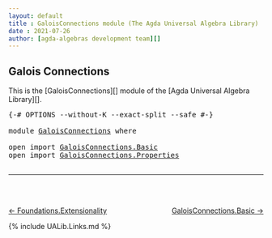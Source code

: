```yaml
---
layout: default
title : GaloisConnections module (The Agda Universal Algebra Library)
date : 2021-07-26
author: [agda-algebras development team][]
---
```


## <a id="galois-connections">Galois Connections</a>

This is the [GaloisConnections][] module of the [Agda Universal Algebra Library][].


<pre class="Agda">
<a id="310" class="Symbol">{-#</a> <a id="314" class="Keyword">OPTIONS</a> <a id="322" class="Pragma">--without-K</a> <a id="334" class="Pragma">--exact-split</a> <a id="348" class="Pragma">--safe</a> <a id="355" class="Symbol">#-}</a>

<a id="360" class="Keyword">module</a> <a id="367" href="GaloisConnections.html" class="Module">GaloisConnections</a> <a id="385" class="Keyword">where</a>

<a id="392" class="Keyword">open</a> <a id="397" class="Keyword">import</a> <a id="404" href="GaloisConnections.Basic.html" class="Module">GaloisConnections.Basic</a>
<a id="428" class="Keyword">open</a> <a id="433" class="Keyword">import</a> <a id="440" href="GaloisConnections.Properties.html" class="Module">GaloisConnections.Properties</a>

</pre>


-------------------------------------

<br>
<br>

[← Foundations.Extensionality](Foundations.Extensionality.html)
<span style="float:right;">[GaloisConnections.Basic →](GaloisConnections.Basic.html)</span>


{% include UALib.Links.md %}


[agda-algebras development team]: https://github.com/ualib/agda-algebras#the-agda-algebras-development-team
